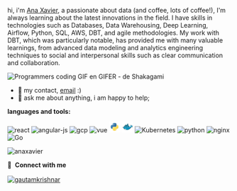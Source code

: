 hi, i'm [Ana Xavier](https://www.linkedin.com/in/anaxavier-tech/), a passionate about data (and coffee, lots of coffee!), I'm always learning about the latest innovations in the field. I have skills in technologies such as Databases, Data Warehousing, Deep Learning, Airflow, Python, SQL, AWS, DBT, and agile methodologies. My work with DBT, which was particularly notable, has provided me with many valuable learnings, from advanced data modeling and analytics engineering techniques to social and interpersonal skills such as clear communication and collaboration.


  <img src="https://i.gifer.com/5eKX.gif" jsaction="VQAsE" class="sFlh5c pT0Scc iPVvYb" style="max-width: 800px; height: 349px; margin: 0px; width: 465px;" alt="Programmers coding GIF en GIFER - de Shakagami" jsname="kn3ccd" />
  
- 💼 my contact, [email](mailto:anaxavier.tech@gmail.com) :)
- 💬 ask me about anything, i am happy to help;

**languages and tools:**  

<p align="left">
<img src="https://cdn.iconscout.com/icon/free/png-256/free-aws-1869025-1583149.png" alt="react" width="25" height="25" />
<img src="https://seeklogo.com/images/D/dbt-logo-500AB0BAA7-seeklogo.com.png" alt="angular-js" width="25" height="25" />
<img src="https://www.vectorlogo.zone/logos/google_cloud/google_cloud-icon.svg" alt="gcp" width="25" height="25" />
<img src="https://assets.reviews.omr.com/nwmjnuuj5trdi41if3vf792w0dq8" alt="vue" width="25" height="25" />
<img src="https://raw.githubusercontent.com/github/explore/80688e429a7d4ef2fca1e82350fe8e3517d3494d/topics/python/python.png" alt="bootstrap" width="25" height="25" />
<img src="https://raw.githubusercontent.com/devicons/devicon/master/icons/docker/docker-original.svg" alt="Docker" width="25" height="25" />
<img src="https://www.vectorlogo.zone/logos/kubernetes/kubernetes-icon.svg" alt="Kubernetes" width="25" height="25" />
<img src="https://upload.wikimedia.org/wikipedia/commons/thumb/c/cf/New_Power_BI_Logo.svg/2048px-New_Power_BI_Logo.svg.png" alt="python" width="25" height="25" />
<img src="https://cdn.icon-icons.com/icons2/2699/PNG/512/metabase_logo_icon_170959.png" alt="nginx" width="25" height="25" />
<img src="https://airflow.apache.org/docs/apache-airflow/2.3.2/_images/pin_large.png" alt="Go" width="25" height="25" />
</p>
<img src="https://github-readme-stats.vercel.app/api?username=anaxavier&show_icons=true&theme=gotham" alt="anaxavier" />



🔗 &nbsp;**Connect with me**
<p align="left">
<a href="https://www.linkedin.com/in/anaxavier-tech" target="blank"><img align="center" src="https://raw.githubusercontent.com/rahuldkjain/github-profile-readme-generator/master/src/images/icons/Social/linked-in-alt.svg" alt="gautamkrishnar" height="30" width="40" /></a>

<!--END_SECTION:waka-->







